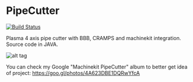 # PipeCutter
[![Build Status](https://travis-ci.org/zhivko/PipeCutter.svg?branch=master)](https://travis-ci.org/zhivko/PipeCutter)

Plasma 4 axis pipe cutter with BBB, CRAMPS and machinekit integration. Source code in JAVA.

![alt tag](./PipeCutter.gif)

You can check my Google "Machinekit PipeCutter" album to better get idea of project:
https://goo.gl/photos/4A623DBE1DQRwYfcA
